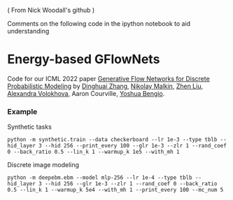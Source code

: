 ( From Nick Woodall's github )

Comments on the following code in the ipython notebook to aid understanding


# Energy-based GFlowNets

Code for our ICML 2022 paper [Generative Flow Networks for Discrete Probabilistic Modeling](https://arxiv.org/abs/2202.01361) 
by [Dinghuai Zhang](https://zdhnarsil.github.io/), [Nikolay Malkin](https://malkin1729.github.io/), [Zhen Liu](http://itszhen.com/), 
[Alexandra Volokhova](https://alexandravolokhova.github.io/), Aaron Courville,
[Yoshua Bengio](https://yoshuabengio.org/).


### Example

Synthetic tasks

```
python -m synthetic.train --data checkerboard --lr 1e-3 --type tblb --hid_layer 3 --hid 256 --print_every 100 --glr 1e-3 --zlr 1 --rand_coef 0 --back_ratio 0.5 --lin_k 1 --warmup_k 1e5 --with_mh 1
```

Discrete image modeling 

```angular2html
python -m deepebm.ebm --model mlp-256 --lr 1e-4 --type tblb --hid_layer 3 --hid 256 --glr 1e-3 --zlr 1 --rand_coef 0 --back_ratio 0.5 --lin_k 1 --warmup_k 5e4 --with_mh 1 --print_every 100 --mc_num 5
```

